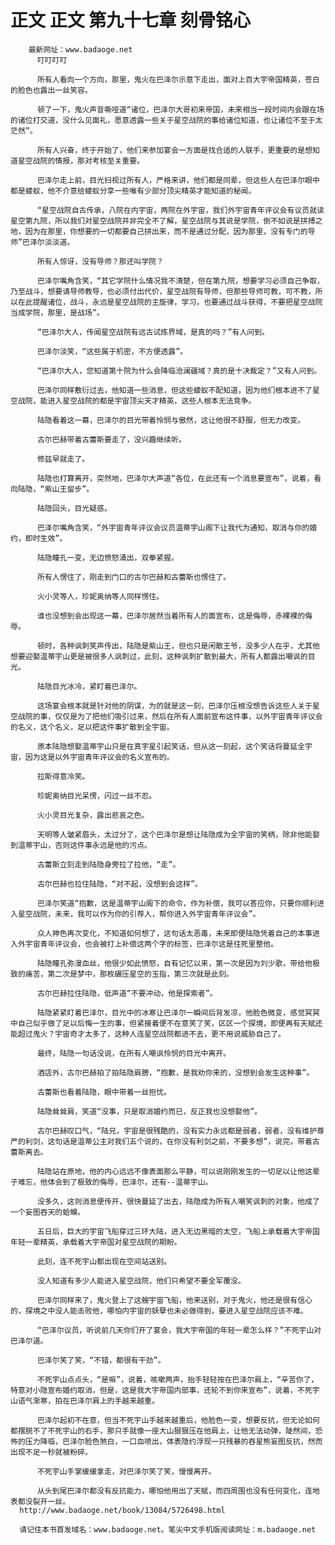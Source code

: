 # 正文 正文 第九十七章 刻骨铭心
        最新网址：www.badaoge.net
          叮叮叮叮
      
          所有人看向一个方向，那里，鬼火在巴泽尔示意下走出，面对上百大宇帝国精英，苍白的脸色也露出一丝笑容。
      
          顿了一下，鬼火声音嘶哑道“诸位，巴泽尔大哥初来帝国，未来相当一段时间内会跟在场的诸位打交道，没什么见面礼，愿意透露一些关于星空战院的事给诸位知道，也让诸位不至于太茫然”。
      
          所有人兴奋，终于开始了，他们来参加宴会一方面是找合适的人联手，更重要的是想知道星空战院的情报，那对考核至关重要。
      
          巴泽尔走上前，目光扫视过所有人，严格来讲，他们都是同辈，但这些人在巴泽尔眼中都是蝼蚁，他不介意给蝼蚁分享一些唯有少部分顶尖精英才能知道的秘闻。
      
          “星空战院自古传承，八院在内宇宙，两院在外宇宙，我们外宇宙青年评议会有议员就读星空第九院，所以我们对星空战院并非完全不了解，星空战院与其说是学院，倒不如说是拼搏之地，因为在那里，你想要的一切都要自己拼出来，而不是通过分配，因为那里，没有专门的导师”巴泽尔淡淡道。
      
          所有人惊讶，没有导师？那还叫学院？
      
          巴泽尔嘴角含笑，“其它学院什么情况我不清楚，但在第九院，想要学习必须自己争取，乃至战斗，想要请导师教导，也必须付出代价，星空战院有导师，但那些导师可教，可不教，所以在此提醒诸位，战斗，永远是星空战院的主旋律，学习，也要通过战斗获得，不要把星空战院当成学院，那里，是战场”。
      
          “巴泽尔大人，传闻星空战院有远古试炼界域，是真的吗？”有人问到。
      
          巴泽尔淡笑，“这些属于机密，不方便透露”。
      
          “巴泽尔大人，您知道第十院为什么会降临沧澜疆域？真的是十决裁定？”又有人问到。
      
          巴泽尔同样敷衍过去，他知道一些消息，但这些蝼蚁不配知道，因为他们根本进不了星空战院，能进入星空战院的都是宇宙顶尖天才精英，这些人根本无法竞争。
      
          陆隐看着这一幕，巴泽尔的目光带着怜悯与傲然，这让他很不舒服，但无力改变。
      
          古尔巴赫带着古蕾斯要走了，没兴趣继续听。
      
          修兹早就走了。
      
          陆隐也打算离开，突然地，巴泽尔大声道“各位，在此还有一个消息要宣布”，说着，看向陆隐，“紫山王留步”。
      
          陆隐回头，目光疑惑。
      
          巴泽尔嘴角含笑，“外宇宙青年评议会议员温蒂宇山阁下让我代为通知，取消与你的婚约，即时生效”。
      
          陆隐瞳孔一变，无边愤怒涌出，双拳紧握。
      
          所有人愣住了，刚走到门口的古尔巴赫和古蕾斯也愣住了。
      
          火小灵等人，珍妮奥纳等人同样愣住。
      
          谁也没想到会出现这一幕，巴泽尔居然当着所有人的面宣布，这是侮辱，赤裸裸的侮辱。
      
          顿时，各种讽刺笑声传出，陆隐是紫山王，但也只是闲散王爷，没多少人在乎，尤其他想要迎娶温蒂宇山更是被很多人讽刺过，此刻，这种讽刺扩散到最大，所有人都露出嘲讽的目光。
      
          陆隐目光冰冷，紧盯着巴泽尔。
      
          这场宴会根本就是针对他的阴谋，为的就是这一刻，巴泽尔压根没想告诉这些人关于星空战院的事，仅仅是为了把他们吸引过来，然后在所有人面前宣布这件事，以外宇宙青年评议会的名义，这个名义，足以把这件事扩散到全宇宙。
      
          原本陆隐想娶温蒂宇山只是在真宇星引起笑话，但从这一刻起，这个笑话将蔓延全宇宙，因为这是以外宇宙青年评议会的名义宣布的。
      
          拉斯得意冷笑。
      
          珍妮奥纳目光呆愣，闪过一丝不忍。
      
          火小灵目光复杂，露出悲哀之色。
      
          天明等人皱紧眉头，太过分了，这个巴泽尔是想让陆隐成为全宇宙的笑柄，除非他能娶到温蒂宇山，否则这件事永远是他的污点。
      
          古蕾斯立刻走到陆隐身旁拉了拉他，“走”。
      
          古尔巴赫也拉住陆隐，“对不起，没想到会这样”。
      
          巴泽尔笑道“抱歉，这是温蒂宇山阁下的命令，作为补偿，我可以答应你，只要你顺利进入星空战院，未来，我可以作为你的引荐人，帮你进入外宇宙青年评议会”。
      
          众人神色再次变化，不知道如何想了，这句话太恶毒，未来即便陆隐凭着自己的本事进入外宇宙青年评议会，也会被打上补偿这两个字的标签，巴泽尔这是往死里整他。
      
          陆隐瞳孔弥漫血丝，他很少如此愤怒，自有记忆以来，第一次是因为刘少歌，带给他极致的痛苦，第二次是梦中，那枚碾压星空的玉指，第三次就是此刻。
      
          古尔巴赫拉住陆隐，低声道“不要冲动，他是探索者”。
      
          陆隐紧紧盯着巴泽尔，目光中的冰寒让巴泽尔一瞬间后背发凉，他脸色微变，感觉冥冥中自己似乎做了足以后悔一生的事，但紧接着便不在意笑了笑，区区一个探境，即便再有天赋还能超过鬼火？宇宙奇才太多了，这种人连星空战院都进不去，更不用说威胁自己了。
      
          最终，陆隐一句话没说，在所有人嘲讽怜悯的目光中离开。
      
          酒店外，古尔巴赫拍了拍陆隐肩膀，“抱歉，是我劝你来的，没想到会发生这种事”。
      
          古蕾斯也看着陆隐，眼中带着一丝担忧。
      
          陆隐耸耸肩，笑道“没事，只是取消婚约而已，反正我也没想娶他”。
      
          古尔巴赫叹口气，“陆兄，宇宙是很残酷的，没有实力永远都是弱者，弱者，没有维护尊严的利剑，这句话是温蒂公主对我们五个说的，在你没有利剑之前，不要多想”，说完，带着古蕾斯离去。
      
          陆隐站在原地，他的内心远远不像表面那么平静，可以说刚刚发生的一切足以让他这辈子难忘，他体会到了极致的侮辱，巴泽尔，还有--温蒂宇山。
      
          没多久，这则消息便传开，很快蔓延了出去，陆隐成为所有人嘲笑讽刺的对象，他成了一个妄图吞天的蛤蟆。
      
          五日后，巨大的宇宙飞船穿过三环大陆，进入无边黑暗的太空，飞船上承载着大宇帝国年轻一辈精英，承载着大宇帝国对星空战院的期盼。
      
          此刻，连不死宇山都出现在空间站送别。
      
          没人知道有多少人能进入星空战院，他们只希望不要全军覆没。
      
          巴泽尔同样来了，鬼火登上了这艘宇宙飞船，他来送别，对于鬼火，他还是很有信心的，探境之中没人能击败他，哪怕内宇宙的妖孽也未必做得到，要进入星空战院应该不难。
      
          “巴泽尔议员，听说前几天你们开了宴会，我大宇帝国的年轻一辈怎么样？”不死宇山对巴泽尔道。
      
          巴泽尔笑了笑，“不错，都很有干劲”。
      
          不死宇山点点头，“是嘛”，说着，咳嗽两声，抬手轻轻按在巴泽尔肩上，“辛苦你了，特意对小隐宣布婚约取消，但是，这是我大宇帝国内部事，还轮不到你来宣布”，说着，不死宇山语气渐寒，拍在巴泽尔肩上的手越来越重。
      
          巴泽尔起初不在意，但当不死宇山手越来越重后，他脸色一变，想要反抗，但无论如何都摆脱不了不死宇山的右手，那只手就像一座大山狠狠压在他肩上，让他无法动弹，陡然间，恐怖的压力降临，巴泽尔脸色煞白，一口血喷出，体表隐约浮现一只残暴的吞星熊妄图反抗，然而出现不足一秒就被粉碎。
      
          不死宇山手掌缓缓拿走，对巴泽尔笑了笑，慢慢离开。
      
          从头到尾巴泽尔都没有反抗能力，哪怕他用出了天赋，而四周围也没有任何变化，连地表都没裂开一丝。
      http://www.badaoge.net/book/13084/5726498.html
      
      请记住本书首发域名：www.badaoge.net。笔尖中文手机版阅读网址：m.badaoge.net
